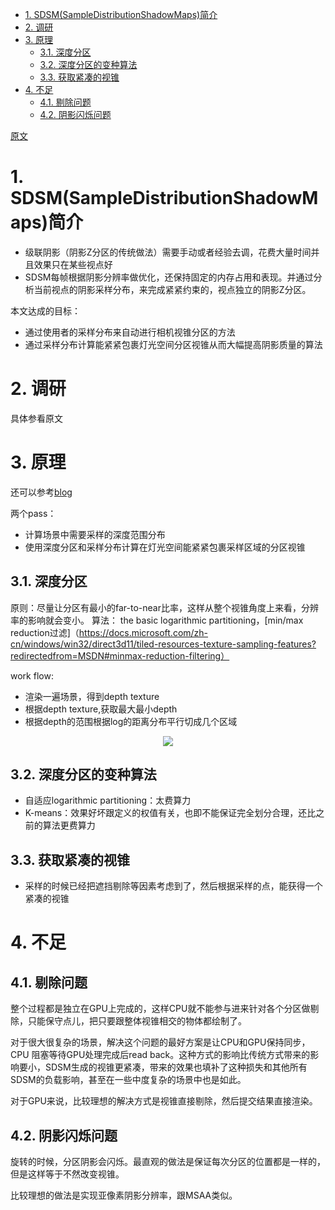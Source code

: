 <!-- TOC -->

- [1. SDSM(SampleDistributionShadowMaps)简介](#1-sdsmsampledistributionshadowmaps简介)
- [2. 调研](#2-调研)
- [3. 原理](#3-原理)
  - [3.1. 深度分区](#31-深度分区)
  - [3.2. 深度分区的变种算法](#32-深度分区的变种算法)
  - [3.3. 获取紧凑的视锥](#33-获取紧凑的视锥)
- [4. 不足](#4-不足)
  - [4.1. 剔除问题](#41-剔除问题)
  - [4.2. 阴影闪烁问题](#42-阴影闪烁问题)

<!-- /TOC -->

[原文](./Sample_distribution_Shadow_Maps.pdf)

# 1. SDSM(SampleDistributionShadowMaps)简介
- 级联阴影（阴影Z分区的传统做法）需要手动或者经验去调，花费大量时间并且效果只在某些视点好
- SDSM每帧根据阴影分辨率做优化，还保持固定的内存占用和表现。并通过分析当前视点的阴影采样分布，来完成紧紧约束的，视点独立的阴影Z分区。

本文达成的目标：
- 通过使用者的采样分布来自动进行相机视锥分区的方法
- 通过采样分布计算能紧紧包裹灯光空间分区视锥从而大幅提高阴影质量的算法

# 2. 调研
具体参看原文

# 3. 原理

还可以参考[blog](./http://www.klayge.org/2013/05/07/%E5%A4%A7%E8%8C%83%E5%9B%B4shadow-map%EF%BC%88%E4%BA%8C%EF%BC%89%EF%BC%9Asdsm/)

两个pass：
- 计算场景中需要采样的深度范围分布
- 使用深度分区和采样分布计算在灯光空间能紧紧包裹采样区域的分区视锥

## 3.1. 深度分区
原则：尽量让分区有最小的far-to-near比率，这样从整个视锥角度上来看，分辨率的影响就会变小。
算法： the basic logarithmic partitioning，[min/max reduction过滤]（https://docs.microsoft.com/zh-cn/windows/win32/direct3d11/tiled-resources-texture-sampling-features?redirectedfrom=MSDN#minmax-reduction-filtering）

work flow:
- 渲染一遍场景，得到depth texture
- 根据depth texture,获取最大最小depth
- 根据depth的范围根据log的距离分布平行切成几个区域

<div align="center">

![][SampleDistribution]

</div>

## 3.2. 深度分区的变种算法
- 自适应logarithmic partitioning：太费算力
- K-means：效果好坏跟定义的权值有关，也即不能保证完全划分合理，还比之前的算法更费算力

## 3.3. 获取紧凑的视锥
- 采样的时候已经把遮挡剔除等因素考虑到了，然后根据采样的点，能获得一个紧凑的视锥

# 4. 不足
## 4.1. 剔除问题
整个过程都是独立在GPU上完成的，这样CPU就不能参与进来针对各个分区做剔除，只能保守点儿，把只要跟整体视锥相交的物体都绘制了。

对于很大很复杂的场景，解决这个问题的最好方案是让CPU和GPU保持同步，CPU 阻塞等待GPU处理完成后read back。这种方式的影响比传统方式带来的影响要小，SDSM生成的视锥更紧凑，带来的效果也填补了这种损失和其他所有SDSM的负载影响，甚至在一些中度复杂的场景中也是如此。

对于GPU来说，比较理想的解决方式是视锥直接剔除，然后提交结果直接渲染。

## 4.2. 阴影闪烁问题
旋转的时候，分区阴影会闪烁。最直观的做法是保证每次分区的位置都是一样的，但是这样等于不然改变视锥。

比较理想的做法是实现亚像素阴影分辨率，跟MSAA类似。

[SampleDistribution]: ./SampleDistribution.jpg
